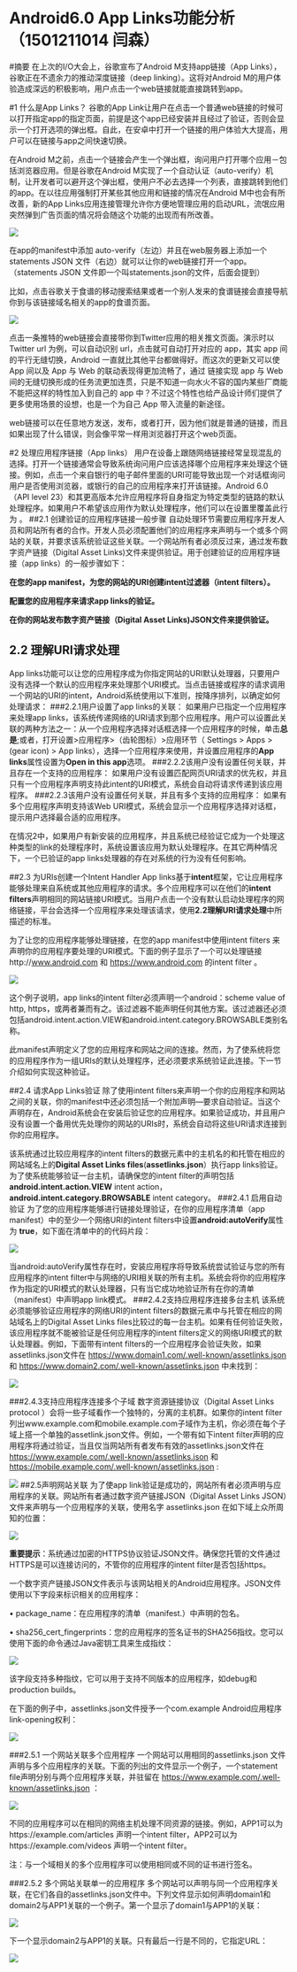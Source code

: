# Android6.0 App Links功能分析（1501211014 闫森）
#摘要
在上次的I/O大会上，谷歌宣布了Android M支持app链接（App Links），谷歌正在不遗余力的推动深度链接（deep linking）。这将对Android M的用户体验造成深远的积极影响，用户点击一个web链接就能直接跳转到app。

#1 什么是App Links？
谷歌的App Link让用户在点击一个普通web链接的时候可以打开指定app的指定页面，前提是这个app已经安装并且经过了验证，否则会显示一个打开选项的弹出框。自此，在安卓中打开一个链接的用户体验大大提高，用户可以在链接与app之间快速切换。

在Android M之前，点击一个链接会产生一个弹出框，询问用户打开哪个应用－包括浏览器应用。但是谷歌在Android M实现了一个自动认证（auto-verify）机制，让开发者可以避开这个弹出框，使用户不必去选择一个列表，直接跳转到他们的app。在以往应用强制打开某些其他应用和链接的情况在Android M中也会有所改善，新的App Links应用连接管理允许你方便地管理应用的启动URL，流氓应用突然弹到广告页面的情况将会随这个功能的出现而有所改善。

![](ys-1.png)

在app的manifest中添加 auto-verify（左边）并且在web服务器上添加一个statements JSON 文件（右边）就可以让你的web链接打开一个app。（statements JSON 文件即一个叫statements.json的文件，后面会提到）

比如，点击谷歌关于食谱的移动搜索结果或者一个别人发来的食谱链接会直接导航你到与该链接域名相关的app的食谱页面。

![](ys-2.png)

点击一条推特的web链接会直接带你到Twitter应用的相关推文页面。演示时以 Twitter url 为例，可以自动识别 url，点击就可自动打开对应的 app，其实 app 间的平行无缝切换，Android 一直就比其他平台都做得好。而这次的更新又可以使 App 间以及 App 与 Web 的联动表现得更加流畅了，通过 链接实现 app 与 Web 间的无缝切换形成的任务流更加连贯，只是不知道一向水火不容的国内某些厂商能不能把这样的特性加入到自己的 app 中？不过这个特性也给产品设计师们提供了更多使用场景的设想，也是一个为自己 App 带入流量的新途径。

web链接可以在任意地方发送，发布，或者打开，因为他们就是普通的链接，而且如果出现了什么错误，则会像平常一样用浏览器打开这个web页面。

#2 处理应用程序链接（App links）
用户在设备上跟随网络链接经常呈现混乱的选择。打开一个链接通常会导致系统询问用户应该选择哪个应用程序来处理这个链接。例如，点击一个来自银行的电子邮件里面的URI可能导致出现一个对话框询问用户是否使用浏览器，或银行的自己的应用程序来打开该链接。Android 6.0（API level 23）和其更高版本允许应用程序将自身指定为特定类型的链路的默认处理程序。如果用户不希望该应用作为默认处理程序，他们可以在设置里覆盖此行为 。
##2.1 创建验证的应用程序链接一般步骤
自动处理环节需要应用程序开发人员和网站所有者的合作。开发人员必须配置他们的应用程序来声明与一个或多个网站的关联，并要求该系统验证这些关联。一个网站所有者必须反过来，通过发布数字资产链接（Digital Asset Links)文件来提供验证。用于创建验证的应用程序链接（app links）的一般步骤如下：

**在您的app manifest，为您的网站的URI创建intent过滤器（intent filters）。**

**配置您的应用程序来请求app links的验证。**

**在你的网站发布数字资产链接（Digital Asset Links)JSON文件来提供验证。**

## 2.2 理解URI请求处理
App links功能可以让您的应用程序成为你指定网站的URI默认处理器，只要用户没有选择一个默认的应用程序来处理那个URI模式。当点击链接或程序的请求调用一个网站的URI的intent，Android系统使用以下准则，按降序排列，以确定如何处理请求：
###2.2.1用户设置了app links的关联：
如果用户已指定一个应用程序来处理app links，该系统传递网络的URI请求到那个应用程序。用户可以设置此关联的两种方法之一：从一个应用程序选择对话框选择一个应用程序的时候，单击**总是**;或者，打开设置>应用程序>（齿轮图标）>应用环节（ Settings > Apps > (gear icon) > App links），选择一个应用程序来使用，并设置应用程序的**App links**属性设置为**Open in this app**选项。
###2.2.2该用户没有设置任何关联，并且存在一个支持的应用程序：
如果用户没有设置匹配网页URI请求的优先权，并且只有一个应用程序声明支持此intent的URI模式，系统会自动将请求传递到该应用程序。
###2.2.3该用户没有设置任何关联，并且有多个支持的应用程序：
如果有多个应用程序声明支持该Web URI模式，系统会显示一个应用程序选择对话框，提示用户选择最合适的应用程序。

在情况2中，如果用户有新安装的应用程序，并且系统已经验证它成为一个处理这种类型的link的处理程序时，系统设置该应用为默认处理程序。在其它两种情况下，一个已验证的app links处理器的存在对系统的行为没有任何影响。

##2.3 为URIs创建一个Intent Handler
App links基于**intent**框架，它让应用程序能够处理来自系统或其他应用程序的请求。多个应用程序可以在他们的**intent filters**声明相同的网站链接URI模式。当用户点击一个没有默认启动处理程序的网络链接，平台会选择一个应用程序来处理该请求，使用**2.2理解URI请求处理**中所描述的标准。

为了让您的应用程序能够处理链接，在您的app manifest中使用intent filters 来声明你的应用程序要处理的URI模式。下面的例子显示了一个可以处理链接http://www.android.com 和 https://www.android.com 的intent filter 。

![](ys-3.png)

这个例子说明，app links的intent filter必须声明一个android：scheme value of http, https，或两者兼而有之。该过滤器不能声明任何其他方案。该过滤器还必须包括android.intent.action.VIEW和android.intent.category.BROWSABLE类别名称。

此manifest声明定义了您的应用程序和网站之间的连接。然而，为了使系统将您的应用程序作为一组URIs的默认处理程序，还必须要求系统验证此连接。下一节介绍如何实现这种验证。

##2.4 请求App Links验证
除了使用intent filters来声明一个你的应用程序和网站之间的关联，你的manifest中还必须包括一个附加声明—要求自动验证。当这个声明存在，Android系统会在安装后验证您的应用程序。如果验证成功，并且用户没有设置一个备用优先处理你的网站的URIs时，系统会自动将这些URI请求连接到你的应用程序。

该系统通过比较应用程序的intent filters的数据元素中的主机名的和托管在相应的网站域名上的**Digital Asset Links files**(**assetlinks.json**）执行app links验证。为了使系统能够验证一台主机，请确保您的intent filter的声明包括**android.intent.action.VIEW** intent action，**android.intent.category.BROWSABLE** intent category。
###2.4.1 启用自动验证
为了您的应用程序能够进行链接处理验证，在你的应用程序清单（app manifest）中的至少一个网络URI的intent filters中设置**android:autoVerify**属性为 **true**，如下面在清单中的的代码片段：

![](ys-4.png)

当android:autoVerify属性存在时，安装应用程序将导致系统尝试验证与您的所有应用程序的intent filter中与网络的URI相关联的所有主机。系统会将你的应用程序作为指定的URI模式的默认处理器，只有当它成功地验证所有在你的清单（manifest）中声明app link模式。
###2.4.2支持应用程序连接多台主机
该系统必须能够验证应用程序的网络URI的intent filters的数据元素中与托管在相应的网站域名上的Digital Asset Links files比较过的每一台主机。如果有任何验证失败，该应用程序就不能被验证是任何应用程序的intent filters定义的网络URI模式的默认处理器。例如，下面带有intent filters的一个应用程序会验证失败，如果assetlinks.json文件在 https://www.domain1.com/.well-known/assetlinks.json 和 https://www.domain2.com/.well-known/assetlinks.json 中未找到：

![](ys-5.png)

###2.4.3支持应用程序连接多个子域
数字资源链接协议（Digital Asset Links protocol ）会将一些子域看作一个独特的，分离的主机群。如果你的intent filter列出www.example.com和mobile.example.com子域作为主机，你必须在每个子域上搭一个单独的assetlink.json文件。例如，一个带有如下intent filter声明的应用程序将通过验证，当且仅当网站所有者发布有效的assetlinks.json文件在 https://www.example.com/.well-known/assetlinks.json 和 https://mobile.example.com/.well-known/assetlinks.json :

![](ys-6.png)
##2.5声明网站关联
为了使app link验证是成功的，网站所有者必须声明与应用程序的关联。网站所有者通过数字资产链接JSON（Digital Asset Links JSON）文件来声明与一个应用程序的关联，使用名字 assetlinks.json 在如下域上众所周知的位置：

![](ys-7.png)

**重要提示**：系统通过加密的HTTPS协议验证JSON文件。确保您托管的文件通过HTTPS是可以连接访问的，不管你的应用程序的intent filter是否包括https。

一个数字资产链接JSON文件表示与该网站相关的Android应用程序。JSON文件使用以下字段来标识相关的应用程序：

•	package_name：在应用程序的清单（manifest.）中声明的包名。

•	sha256_cert_fingerprints：您的应用程序的签名证书的SHA256指纹。您可以使用下面的命令通过Java密钥工具来生成指纹：

![](ys-8.png)

该字段支持多种指纹，它可以用于支持不同版本的应用程序，如debug和production builds。

在下面的例子中，assetlinks.json文件授予一个com.example Android应用程序link-opening权利：

![](ys-91.png)

###2.5.1 一个网站关联多个应用程序
一个网站可以用相同的assetlinks.json 文件声明与多个应用程序的关联。下面的列出的文件显示一个例子，一个statement file声明分别与两个应用程序关联，并驻留在 https://www.example.com/.well-known/assetlinks.json ：

![](ys-101.png)


不同的应用程序可以在相同的网络主机处理不同资源的链接。例如，APP1可以为https://example.com/articles 声明一个intent filter，APP2可以为https://example.com/videos 声明一个intent filter。

注：与一个域相关的多个应用程序可以使用相同或不同的证书进行签名。

###2.5.2 多个网站关联单一的应用程序
多个网站可以声明与同一个应用程序关联，在它们各自的assetlinks.json文件中。下列文件显示如何声明domain1和domain2与APP1关联的一个例子。第一个显示了domain1与APP1的关联：

![](ys-11.png)

下一个显示domain2与APP1的关联。只有最后一行是不同的，它指定URL：

![](ys-12.png)







